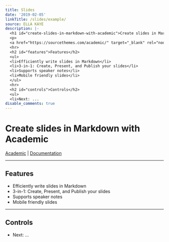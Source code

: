```yaml
---
title: Slides
date: '2019-02-05'
linkTitle: /slides/example/
source: ELLA KAYE
description: |-
  <h1 id="create-slides-in-markdown-with-academic">Create slides in Markdown with Academic</h1>
  <p>
  <a href="https://sourcethemes.com/academic/" target="_blank" rel="noopener">Academic</a> | <a href="https://sourcethemes.com/academic/docs/managing-content/#create-slides" target="_blank" rel="noopener">Documentation</a></p>
  <hr>
  <h2 id="features">Features</h2>
  <ul>
  <li>Efficiently write slides in Markdown</li>
  <li>3-in-1: Create, Present, and Publish your slides</li>
  <li>Supports speaker notes</li>
  <li>Mobile friendly slides</li>
  </ul>
  <hr>
  <h2 id="controls">Controls</h2>
  <ul>
  <li>Next: ...
disable_comments: true
---
```

<h1 id="create-slides-in-markdown-with-academic">Create slides in Markdown with Academic</h1>
<p>
<a href="https://sourcethemes.com/academic/" target="_blank" rel="noopener">Academic</a> | <a href="https://sourcethemes.com/academic/docs/managing-content/#create-slides" target="_blank" rel="noopener">Documentation</a></p>
<hr>
<h2 id="features">Features</h2>
<ul>
<li>Efficiently write slides in Markdown</li>
<li>3-in-1: Create, Present, and Publish your slides</li>
<li>Supports speaker notes</li>
<li>Mobile friendly slides</li>
</ul>
<hr>
<h2 id="controls">Controls</h2>
<ul>
<li>Next: ...